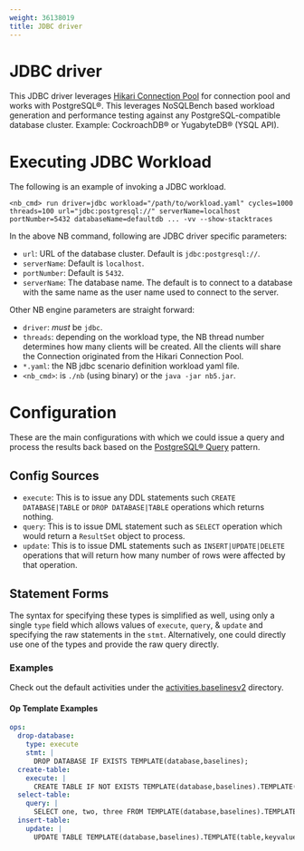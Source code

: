 ```yaml
---
weight: 36138019
title: JDBC driver
---
```

# JDBC driver
This JDBC driver leverages [Hikari Connection Pool](https://github.com/brettwooldridge/HikariCP/wiki) for connection pool and works with PostgreSQL®. This leverages NoSQLBench based workload generation and performance testing against any PostgreSQL-compatible database cluster. Example: CockroachDB® or YugabyteDB® (YSQL API).

# Executing JDBC Workload
The following is an example of invoking a JDBC workload.
```shell
<nb_cmd> run driver=jdbc workload="/path/to/workload.yaml" cycles=1000 threads=100 url="jdbc:postgresql://" serverName=localhost portNumber=5432 databaseName=defaultdb ... -vv --show-stacktraces
```
In the above NB command, following are JDBC driver specific parameters:
* `url`: URL of the database cluster. Default is `jdbc:postgresql://`.
* `serverName`: Default is `localhost`.
* `portNumber`: Default is `5432`.
* `serverName`: The database name. The default is to connect to a database with the same name as the user name used to connect to the server.

Other NB engine parameters are straight forward:
* `driver`: *must* be `jdbc`.
* `threads`: depending on the workload type, the NB thread number determines how many clients will be created. All the clients will share the Connection originated from the Hikari Connection Pool.
* `*.yaml`: the NB jdbc scenario definition workload yaml file.
* `<nb_cmd>`: is `./nb` (using binary) or the `java -jar nb5.jar`.

# Configuration
These are the main configurations with which we could issue a query and process the results back based on the [PostgreSQL® Query](https://jdbc.postgresql.org/documentation/query/) pattern.
## Config Sources
* `execute`: This is to issue any DDL statements such `CREATE DATABASE|TABLE` or `DROP DATABASE|TABLE` operations which returns nothing.
* `query`: This is to issue DML statement such as `SELECT` operation which would return a `ResultSet` object to process.
* `update`: This is to issue DML statements such as `INSERT|UPDATE|DELETE` operations that will return how many number of rows were affected by that operation.

## Statement Forms
The syntax for specifying these types is simplified as well, using only a single `type` field which allows values of `execute`, `query`, & `update`
and specifying the raw statements in the `stmt`. Alternatively, one could directly use one of the types and provide the raw query directly.

### Examples
Check out the default activities under the [activities.baselinesv2](./activities.baselinesv2) directory.
#### Op Template Examples
````yaml
ops:
  drop-database:
    type: execute
    stmt: |
      DROP DATABASE IF EXISTS TEMPLATE(database,baselines);
  create-table:
    execute: |
      CREATE TABLE IF NOT EXISTS TEMPLATE(database,baselines).TEMPLATE(table,keyvalue);
  select-table:
    query: |
      SELECT one, two, three FROM TEMPLATE(database,baselines).TEMPLATE(table,keyvalue) WHERE ...;
  insert-table:
    update: |
      UPDATE TABLE TEMPLATE(database,baselines).TEMPLATE(table,keyvalue) SET key = 'value' WHERE ...;
````
